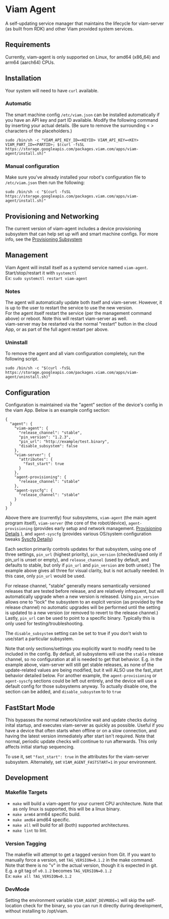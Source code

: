 # Viam Agent
A self-updating service manager that maintains the lifecycle for viam-server (as built from RDK) and other Viam provided system services.

## Requirements
Currently, viam-agent is only supported on Linux, for amd64 (x86_64) and arm64 (aarch64) CPUs.

## Installation
Your system will need to have `curl` available.

### Automatic
The smart machine config `/etc/viam.json` can be installed automatically if you have an API key and part ID available. Modify the following command by inserting your actual details. (Be sure to remove the surrounding < > characters of the placeholders.)
```
sudo /bin/sh -c "VIAM_API_KEY_ID=<KEYID> VIAM_API_KEY=<KEY> VIAM_PART_ID=<PARTID>; $(curl -fsSL https://storage.googleapis.com/packages.viam.com/apps/viam-agent/install.sh)"
```
### Manual configuration
Make sure you've already installed your robot's configuration file to `/etc/viam.json` then run the following:
```
sudo /bin/sh -c "$(curl -fsSL https://storage.googleapis.com/packages.viam.com/apps/viam-agent/install.sh)"
```

## Provisioning and Networking
The current version of viam-agent includes a device provisioning subsystem that can help set up wifi and smart machine configs. For more info, see the [Provisioning Subsystem](https://github.com/viamrobotics/agent-provisioning)

## Management
Viam Agent will install itself as a systemd service named `viam-agent`. Start/stop/restart it with `systemctl`  
Ex: `sudo systemctl restart viam-agent`

### Notes
The agent will automatically update both itself and viam-server. However, it is up to the user to restart the service to use the new version.  
For the agent itself restart the service (per the management command above) or reboot. Note this will restart viam-server as well.  
viam-server may be restarted via the normal "restart" button in the cloud App, or as part of the full agent restart per above.  

### Uninstall
To remove the agent and all viam configuration completely, run the following script.
```
sudo /bin/sh -c "$(curl -fsSL https://storage.googleapis.com/packages.viam.com/apps/viam-agent/uninstall.sh)"
```

## Configuration
Configuration is maintained via the "agent" section of the device's config in the viam App. Below is an example config section:
```
{
  "agent": {
    "viam-agent": {
      "release_channel": "stable",
      "pin_version": "1.2.3",
      "pin_url": "http://example/test.binary",
      "disable_subsystem": false
    },
    "viam-server": {
      "attributes": {
        "fast_start": true
      }
    },
    "agent-provisioning": {
      "release_channel": "stable"
    },
    "agent-syscfg": {
      "release_channel": "stable"
    }
  }
}
```
Above there are (currently) four subsystems, `viam-agent` (the main agent program itself), `viam-server` (the core of the robot/device), `agent-provisioning` (provides early setup and network management. [Provisioning Details](https://github.com/viamrobotics/agent-provisioning) ), and `agent-syscfg` (provides various OS/system configuration tweaks [Syscfg Details](https://github.com/viamrobotics/agent-syscfg))

Each section primarily controls updates for that subsystem, using one of three settings, `pin_url` (highest priority), `pin_version` (checked/used only if pin_url is unset or empty), and `release_channel` (used by default, and defaults to stable, but only if `pin_url` and `pin_version` are both unset.) The example above gives all three for visual clarity, but is not actually needed. In this case, only `pin_url` would be used.

For release channel, "stable" generally means semantically versioned releases that are tested before release, and are relatively infrequent, but will automatically upgrade when a new version is released. Using `pin_version` allows one to "lock" the subsystem to an explcit version (as provided by the release channel) no automatic upgrades will be performed until the setting is updated to a new version (or removed to revert to the release channel.) Lastly, `pin_url` can be used to point to a specific binary. Typically this is only used for testing/troubleshooting.

The `disable_subsystem` setting can be set to true if you don't wish to use/start a particular subsystem.

Note that only sections/settings you explicitly want to modify need to be included in the config. By default, all subsystems will use the `stable` release channel, so no configuration at all is needed to get that behavior. E.g. in the example above, viam-server will still get stable releases, as none of the update-related values are being modified, but it will ALSO use the fast_start behavior detailed below. For another example, the `agent-provisioning` or `agent-syscfg` sections could be left out entirely, and the device will use a default config for those subsystems anyway. To actually disable one, the section can be added, and `disable_subsystem` to to `true`


## FastStart Mode
This bypasses the normal network/online wait and update checks during inital startup, and executes viam-server as quickly as possible. Useful if you have a device that often starts when offline or on a slow connection, and having the latest version immediately after start isn't required. Note that normal, periodic update checks will continue to run afterwards. This only affects initial startup sequencing.

To use it, set `"fast_start": true` in the attributes for the viam-server subsystem. Alternately, set `VIAM_AGENT_FASTSTART=1` in your environment.

## Development

### Makefile Targets
* `make` will build a viam-agent for your current CPU architecture. Note that as only linux is supported, this will be a linux binary.  
* `make arm64` arm64 specific build.
* `make amd64` amd64 specific.  
* `make all` will build for all (both) supported architectures.  
* `make lint` to lint.

### Version Tagging
The makefile will attempt to get a tagged version from Git. If you want to manually force a version, set `TAG_VERSION=0.1.2` in the make command.  
Note that there is no "v" in the actual version, though it is expected in git. E.g. a git tag of `v0.1.2` becomes `TAG_VERSION=0.1.2`  
Ex: `make all TAG_VERSION=0.1.2`

### DevMode
Setting the environment variable `VIAM_AGENT_DEVMODE=1` will skip the self-location check for the binary, so you can run it directly during development, without installing to /opt/viam.

